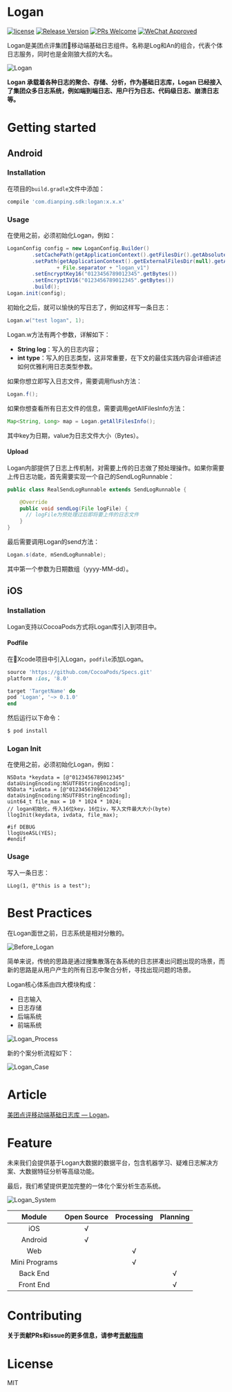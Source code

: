 # Logan

[![license](https://img.shields.io/badge/license-MIT-brightgreen.svg?style=flat)](https://xxxxx/LICENSE)
[![Release Version](https://img.shields.io/badge/release-0.1.0-red.svg)](https://xxx/releases)
[![PRs Welcome](https://img.shields.io/badge/PRs-welcome-brightgreen.svg)](https://xxx/pulls)
[![WeChat Approved](https://img.shields.io/badge/Platform-%20iOS%20%7C%20Android%20-brightgreen.svg)](https://xxx/wiki)

Logan是美团点评集团移动端基础日志组件。名称是Log和An的组合，代表个体日志服务，同时也是金刚狼大叔的大名。

![Logan](./img/logan_arch.png)

**Logan 承载着各种日志的聚合、存储、分析，作为基础日志库，Logan 已经接入了集团众多日志系统，例如端到端日志、用户行为日志、代码级日志、崩溃日志等。**

# Getting started

## Android

### Installation

在项目的`build.gradle`文件中添加：

```groovy
compile 'com.dianping.sdk:logan:x.x.x'
```

### Usage

在使用之前，必须初始化Logan，例如：

```java
LoganConfig config = new LoganConfig.Builder()
        .setCachePath(getApplicationContext().getFilesDir().getAbsolutePath())
        .setPath(getApplicationContext().getExternalFilesDir(null).getAbsolutePath()
                + File.separator + "logan_v1")
        .setEncryptKey16("0123456789012345".getBytes())
        .setEncryptIV16("0123456789012345".getBytes())
        .build();
Logan.init(config);
```

初始化之后，就可以愉快的写日志了，例如这样写一条日志：

```java
Logan.w("test logan", 1);
```

Logan.w方法有两个参数，详解如下：

- **String log**：写入的日志内容；
- **int type**：写入的日志类型，这非常重要，在下文的最佳实践内容会详细讲述如何优雅利用日志类型参数。

如果你想立即写入日志文件，需要调用flush方法：

```java
Logan.f();
```

如果你想查看所有日志文件的信息，需要调用getAllFilesInfo方法：

```java
Map<String, Long> map = Logan.getAllFilesInfo();
```

其中key为日期，value为日志文件大小（Bytes）。

#### Upload

Logan内部提供了日志上传机制，对需要上传的日志做了预处理操作。如果你需要上传日志功能，首先需要实现一个自己的SendLogRunnable：

```java
public class RealSendLogRunnable extends SendLogRunnable {

    @Override
    public void sendLog(File logFile) {
      // logFile为预处理过后即将要上传的日志文件
    }
}
```

最后需要调用Logan的send方法：

```java
Logan.s(date, mSendLogRunnable);
```

其中第一个参数为日期数组（yyyy-MM-dd）。

## iOS

### Installation

Logan支持以CocoaPods方式将Logan库引入到项目中。

#### Podfile

在Xcode项目中引入Logan，`podfile`添加Logan。

```ruby
source 'https://github.com/CocoaPods/Specs.git'
platform :ios, '8.0'

target 'TargetName' do
pod 'Logan', '~> 0.1.0'
end
```

然后运行以下命令：

```bash
$ pod install
```

### Logan Init

在使用之前，必须初始化Logan，例如：

```objc
NSData *keydata = [@"0123456789012345" dataUsingEncoding:NSUTF8StringEncoding]; 
NSData *ivdata = [@"0123456789012345" dataUsingEncoding:NSUTF8StringEncoding];
uint64_t file_max = 10 * 1024 * 1024;
// logan初始化，传入16位key，16位iv，写入文件最大大小(byte)
llogInit(keydata, ivdata, file_max);

#if DEBUG
llogUseASL(YES);
#endif
```

### Usage

写入一条日志：
```objc
LLog(1, @"this is a test");
```

# Best Practices

在Logan面世之前，日志系统是相对分散的。

![Before_Logan](./img/before_logan.png)

简单来说，传统的思路是通过搜集散落在各系统的日志拼凑出问题出现的场景，而新的思路是从用户产生的所有日志中聚合分析，寻找出现问题的场景。

Logan核心体系由四大模块构成：

- 日志输入
- 日志存储
- 后端系统
- 前端系统

![Logan_Process](./img/logan_process.png)

新的个案分析流程如下：

![Logan_Case](./img/logan_case.png)

# Article

[美团点评移动端基础日志库 — Logan](https://tech.meituan.com/Logan.html)。

# Feature

未来我们会提供基于Logan大数据的数据平台，包含机器学习、疑难日志解决方案、大数据特征分析等高级功能。

最后，我们希望提供更加完整的一体化个案分析生态系统。

![Logan_System](./img/logan_system.png)

| Module | Open Source | Processing | Planning |
| :------: | :--: | :-----: | :-: |
| iOS  |   √  |        |    |
| Android | √ |  |  |
| Web |  | √ |  |
| Mini Programs |  | √ |  |
| Back End |  |  | √ |
| Front End |  |  | √ |

# Contributing

**关于贡献PRs和issue的更多信息，请参考[贡献指南](./CONTRIBUTING.md)**

# License

MIT
